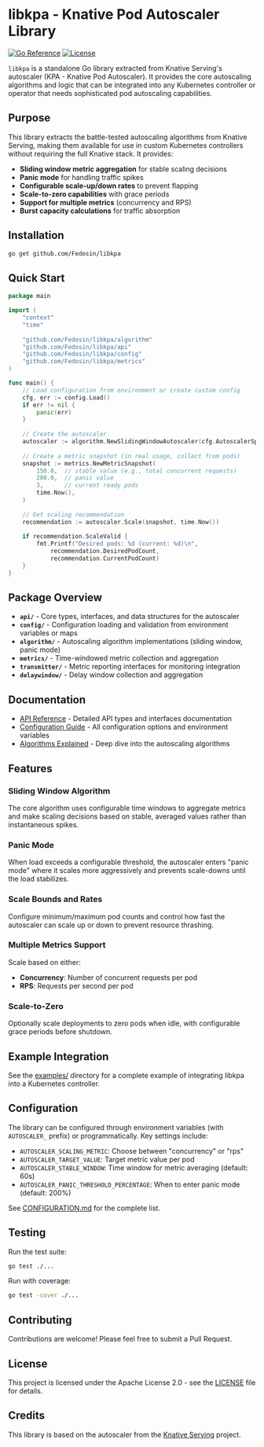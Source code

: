 # libkpa - Knative Pod Autoscaler Library

[![Go Reference](https://pkg.go.dev/badge/github.com/Fedosin/libkpa.svg)](https://pkg.go.dev/github.com/Fedosin/libkpa)
[![License](https://img.shields.io/badge/License-Apache%202.0-blue.svg)](https://opensource.org/licenses/Apache-2.0)

`libkpa` is a standalone Go library extracted from Knative Serving's autoscaler (KPA - Knative Pod Autoscaler). It provides the core autoscaling algorithms and logic that can be integrated into any Kubernetes controller or operator that needs sophisticated pod autoscaling capabilities.

## Purpose

This library extracts the battle-tested autoscaling algorithms from Knative Serving, making them available for use in custom Kubernetes controllers without requiring the full Knative stack. It provides:

- **Sliding window metric aggregation** for stable scaling decisions
- **Panic mode** for handling traffic spikes
- **Configurable scale-up/down rates** to prevent flapping
- **Scale-to-zero capabilities** with grace periods
- **Support for multiple metrics** (concurrency and RPS)
- **Burst capacity calculations** for traffic absorption

## Installation

```bash
go get github.com/Fedosin/libkpa
```

## Quick Start

```go
package main

import (
    "context"
    "time"
    
    "github.com/Fedosin/libkpa/algorithm"
    "github.com/Fedosin/libkpa/api"
    "github.com/Fedosin/libkpa/config"
    "github.com/Fedosin/libkpa/metrics"
)

func main() {
    // Load configuration from environment or create custom config
    cfg, err := config.Load()
    if err != nil {
        panic(err)
    }
    
    // Create the autoscaler
    autoscaler := algorithm.NewSlidingWindowAutoscaler(cfg.AutoscalerSpec)
    
    // Create a metric snapshot (in real usage, collect from pods)
    snapshot := metrics.NewMetricSnapshot(
        150.0,  // stable value (e.g., total concurrent requests)
        200.0,  // panic value
        3,      // current ready pods
        time.Now(),
    )
    
    // Get scaling recommendation
    recommendation := autoscaler.Scale(snapshot, time.Now())
    
    if recommendation.ScaleValid {
        fmt.Printf("Desired pods: %d (current: %d)\n", 
            recommendation.DesiredPodCount, 
            recommendation.CurrentPodCount)
    }
}
```

## Package Overview

- **`api/`** - Core types, interfaces, and data structures for the autoscaler
- **`config/`** - Configuration loading and validation from environment variables or maps
- **`algorithm/`** - Autoscaling algorithm implementations (sliding window, panic mode)
- **`metrics/`** - Time-windowed metric collection and aggregation
- **`transmitter/`** - Metric reporting interfaces for monitoring integration
- **`delaywindow/`** - Delay window collection and aggregation

## Documentation

- [API Reference](docs/API.md) - Detailed API types and interfaces documentation
- [Configuration Guide](docs/CONFIGURATION.md) - All configuration options and environment variables
- [Algorithms Explained](docs/ALGORITHMS.md) - Deep dive into the autoscaling algorithms

## Features

### Sliding Window Algorithm
The core algorithm uses configurable time windows to aggregate metrics and make scaling decisions based on stable, averaged values rather than instantaneous spikes.

### Panic Mode
When load exceeds a configurable threshold, the autoscaler enters "panic mode" where it scales more aggressively and prevents scale-downs until the load stabilizes.

### Scale Bounds and Rates
Configure minimum/maximum pod counts and control how fast the autoscaler can scale up or down to prevent resource thrashing.

### Multiple Metrics Support
Scale based on either:
- **Concurrency**: Number of concurrent requests per pod
- **RPS**: Requests per second per pod

### Scale-to-Zero
Optionally scale deployments to zero pods when idle, with configurable grace periods before shutdown.

## Example Integration

See the [examples/](examples/) directory for a complete example of integrating libkpa into a Kubernetes controller.

## Configuration

The library can be configured through environment variables (with `AUTOSCALER_` prefix) or programmatically. Key settings include:

- `AUTOSCALER_SCALING_METRIC`: Choose between "concurrency" or "rps"
- `AUTOSCALER_TARGET_VALUE`: Target metric value per pod
- `AUTOSCALER_STABLE_WINDOW`: Time window for metric averaging (default: 60s)
- `AUTOSCALER_PANIC_THRESHOLD_PERCENTAGE`: When to enter panic mode (default: 200%)

See [CONFIGURATION.md](docs/CONFIGURATION.md) for the complete list.

## Testing

Run the test suite:

```bash
go test ./...
```

Run with coverage:

```bash
go test -cover ./...
```

## Contributing

Contributions are welcome! Please feel free to submit a Pull Request.

## License

This project is licensed under the Apache License 2.0 - see the [LICENSE](LICENSE) file for details.

## Credits

This library is based on the autoscaler from the [Knative Serving](https://github.com/knative/serving) project. 